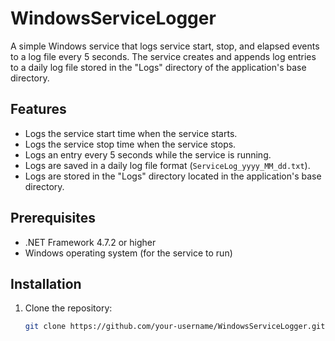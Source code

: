 # WindowsServiceLogger

A simple Windows service that logs service start, stop, and elapsed events to a log file every 5 seconds. The service creates and appends log entries to a daily log file stored in the "Logs" directory of the application's base directory.

## Features

- Logs the service start time when the service starts.
- Logs the service stop time when the service stops.
- Logs an entry every 5 seconds while the service is running.
- Logs are saved in a daily log file format (`ServiceLog_yyyy_MM_dd.txt`).
- Logs are stored in the "Logs" directory located in the application's base directory.

## Prerequisites

- .NET Framework 4.7.2 or higher
- Windows operating system (for the service to run)

## Installation

1. Clone the repository:

   ```bash
   git clone https://github.com/your-username/WindowsServiceLogger.git
